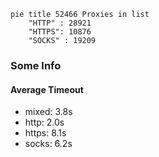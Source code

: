 
```mermaid
pie title 52466 Proxies in list
    "HTTP" : 28921
    "HTTPS": 10876
    "SOCKS" : 19209
```

### Some Info
#### Average Timeout

- mixed: 3.8s
- http: 2.0s
- https: 8.1s
- socks: 6.2s